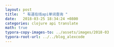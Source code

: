 ```yaml
---
layout: post
title:  " 有道在线api单词查询 "
date:   2018-03-25 18:34:24 +0800
categories: clojure api translate
math: true
typora-copy-images-to: ../assets/images/2018-03
typora-root-url: ../../blog_alexcode
---
```



<script src="https://gist.github.com/alexwanng/30e6243e9e7c80dc93bf7be16607059f.js"></script>


